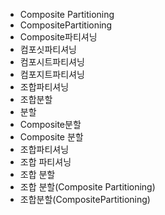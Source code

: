 - Composite Partitioning
- CompositePartitioning
- Composite파티셔닝
- 컴포싯파티셔닝
- 컴포시트파티셔닝
- 컴포지트파티셔닝
- 조합파티셔닝
- 조합분할
- 분할
- Composite분할
- Composite 분할
- 조합파티셔닝
- 조합 파티셔닝
- 조합 분할
- 조합 분할(Composite Partitioning)
- 조합분할(CompositePartitioning)